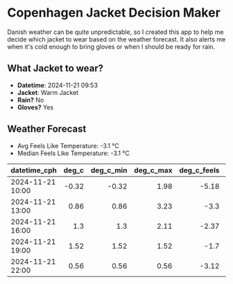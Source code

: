 
# Copenhagen Jacket Decision Maker

Danish weather can be quite unpredictable, so I created this app to help me decide which jacket to wear based on the weather forecast. 
It also alerts me when it's cold enough to bring gloves or when I should be ready for rain.

## What Jacket to wear?

- **Datetime**: 2024-11-21 09:53
- **Jacket**: Warm Jacket
- **Rain?** No
- **Gloves?** Yes

## Weather Forecast
- Avg Feels Like Temperature: -3.1 °C
- Median Feels Like Temperature: -3.1 °C

| datetime_cph     |   deg_c |   deg_c_min |   deg_c_max |   deg_c_feels | weather   | wind   | rain   |
|:-----------------|--------:|------------:|------------:|--------------:|:----------|:-------|:-------|
| 2024-11-21 10:00 |   -0.32 |       -0.32 |        1.98 |         -5.18 | Clear     | Low    | None   |
| 2024-11-21 13:00 |    0.86 |        0.86 |        3.23 |         -3.3  | Clear     | Low    | None   |
| 2024-11-21 16:00 |    1.3  |        1.3  |        2.11 |         -2.37 | Clear     | Low    | None   |
| 2024-11-21 19:00 |    1.52 |        1.52 |        1.52 |         -1.7  | Clouds    | Low    | None   |
| 2024-11-21 22:00 |    0.56 |        0.56 |        0.56 |         -3.12 | Clouds    | Low    | None   |
        